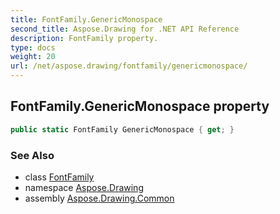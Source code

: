 ```yaml
---
title: FontFamily.GenericMonospace
second_title: Aspose.Drawing for .NET API Reference
description: FontFamily property. 
type: docs
weight: 20
url: /net/aspose.drawing/fontfamily/genericmonospace/
---
```

## FontFamily.GenericMonospace property

```csharp
public static FontFamily GenericMonospace { get; }
```

### See Also

* class [FontFamily](../)
* namespace [Aspose.Drawing](../../fontfamily/)
* assembly [Aspose.Drawing.Common](../../../)


